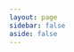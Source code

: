 ```yaml
---
layout: page
sidebar: false
aside: false
---
```


<script setup>
import Pricing from '../.vitepress/theme/pricing/Pricing.vue';
</script>

<ClientOnly>
    <Pricing />
</ClientOnly>
